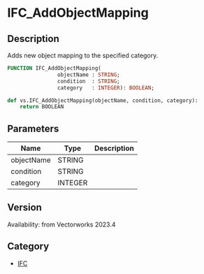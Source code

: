 # IFC_AddObjectMapping

## Description
Adds new object mapping to the specified category.

```pascal
FUNCTION IFC_AddObjectMapping(
				objectName : STRING;
				condition  : STRING;
				category   : INTEGER): BOOLEAN;
```

```python
def vs.IFC_AddObjectMapping(objectName, condition, category):
    return BOOLEAN
```

## Parameters
|Name|Type|Description|
|---|---|---|
|objectName|STRING|   |
|condition|STRING|   |
|category|INTEGER|   |

## Version
Availability: from Vectorworks 2023.4

## Category
* [IFC](../Categories/IFC.md)
